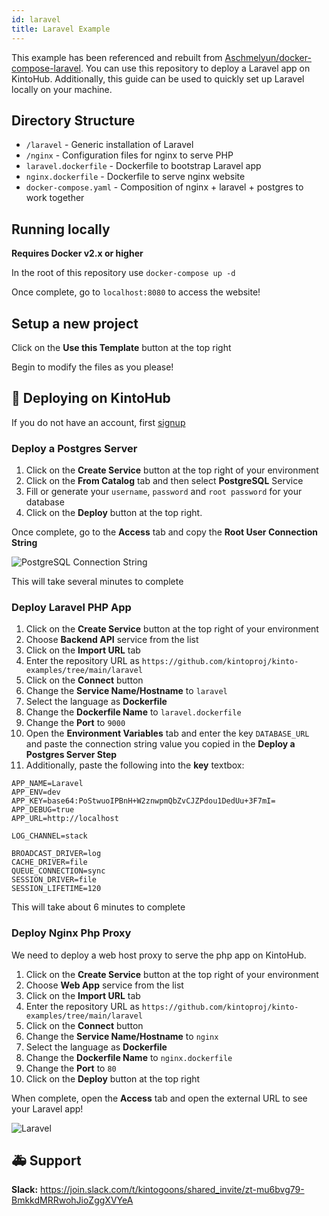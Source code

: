 ```yaml
---
id: laravel
title: Laravel Example
---
```


This example has been referenced and rebuilt from [Aschmelyun/docker-compose-laravel](https://github.com/aschmelyun/docker-compose-laravel).
You can use this repository to deploy a Laravel app on KintoHub.
Additionally, this guide can be used to quickly set up Laravel locally on your machine.

## Directory Structure

- `/laravel` - Generic installation of Laravel
- `/nginx` - Configuration files for nginx to serve PHP
- `laravel.dockerfile` - Dockerfile to bootstrap Laravel app
- `nginx.dockerfile` - Dockerfile to serve nginx website
- `docker-compose.yaml` - Composition of nginx + laravel + postgres to work together

## Running locally

**Requires Docker v2.x or higher**

In the root of this repository use `docker-compose up -d`

Once complete, go to `localhost:8080` to access the website!

## Setup a new project

Click on the **Use this Template** button at the top right

Begin to modify the files as you please!

## :rocket: Deploying on KintoHub

If you do not have an account, first [signup](https://www.kintohub.com)

### Deploy a Postgres Server

1. Click on the **Create Service** button at the top right of your environment
2. Click on the **From Catalog** tab and then select **PostgreSQL** Service
3. Fill or generate your `username`, `password` and `root password` for your database
4. Click on the **Deploy** button at the top right.

Once complete, go to the **Access** tab and copy the **Root User Connection String**

![PostgreSQL Connection String](/img/examples/laravel/postgres-connection-string.png)

This will take several minutes to complete

### Deploy Laravel PHP App

1. Click on the **Create Service** button at the top right of your environment
2. Choose **Backend API** service from the list
3. Click on the **Import URL** tab
4. Enter the repository URL as `https://github.com/kintoproj/kinto-examples/tree/main/laravel`
5. Click on the **Connect** button
6. Change the **Service Name/Hostname** to `laravel`
7. Select the language as **Dockerfile**
8. Change the **Dockerfile Name** to `laravel.dockerfile`
9. Change the **Port** to `9000`
10. Open the **Environment Variables** tab and enter the key `DATABASE_URL` and paste the connection string value you copied in the **Deploy a Postgres Server Step**
11. Additionally, paste the following into the **key** textbox:

```
APP_NAME=Laravel
APP_ENV=dev
APP_KEY=base64:PoStwuoIPBnH+W2znwpmQbZvCJZPdou1DedUu+3F7mI=
APP_DEBUG=true
APP_URL=http://localhost

LOG_CHANNEL=stack

BROADCAST_DRIVER=log
CACHE_DRIVER=file
QUEUE_CONNECTION=sync
SESSION_DRIVER=file
SESSION_LIFETIME=120
```

This will take about 6 minutes to complete

### Deploy Nginx Php Proxy

We need to deploy a web host proxy to serve the php app on KintoHub.

1. Click on the **Create Service** button at the top right of your environment
2. Choose **Web App** service from the list
3. Click on the **Import URL** tab
4. Enter the repository URL as `https://github.com/kintoproj/kinto-examples/tree/main/laravel`
5. Click on the **Connect** button
6. Change the **Service Name/Hostname** to `nginx`
7. Select the language as **Dockerfile**
8. Change the **Dockerfile Name** to `nginx.dockerfile`
9. Change the **Port** to `80`
10. Click on the **Deploy** button at the top right

When complete, open the **Access** tab and open the external URL to see your Laravel app!

![Laravel](/img/features/laravel.png)

## :ambulance: Support

**Slack:** https://join.slack.com/t/kintogoons/shared_invite/zt-mu6bvg79-BmkkdMRRwohJioZggXVYeA
